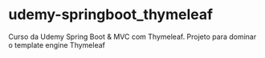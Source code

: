 # udemy-springboot_thymeleaf
Curso da Udemy Spring Boot &amp; MVC com Thymeleaf. Projeto para dominar o template engine Thymeleaf
